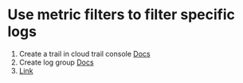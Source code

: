 # Use metric filters to filter specific logs

1. Create a trail in cloud trail console [Docs](https://docs.aws.amazon.com/awscloudtrail/latest/userguide/cloudtrail-create-a-trail-using-the-console-first-time.html#creating-a-trail-in-the-console)
2. Create log group [Docs](https://docs.aws.amazon.com/awscloudtrail/latest/userguide/send-cloudtrail-events-to-cloudwatch-logs.html#send-cloudtrail-events-to-cloudwatch-logs-console)
3. [Link](https://repost.aws/knowledge-center/cloudwatch-monitor-cloudtrail-events)
